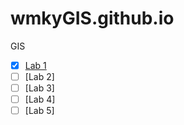 # wmkyGIS.github.io
GIS

- [x] [Lab 1](https://github.com/wmkyGIS/wmkyGIS.github.io/blob/main/Lab%201.html)
- [ ] [Lab 2]
- [ ] [Lab 3]
- [ ] [Lab 4]
- [ ] [Lab 5]
